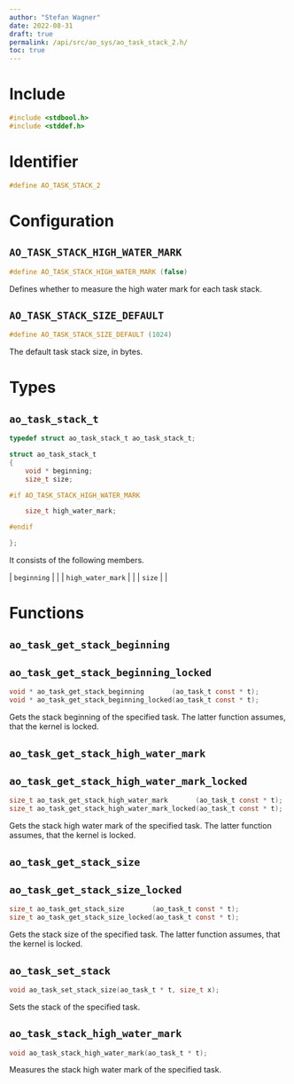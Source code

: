 ```yaml
---
author: "Stefan Wagner"
date: 2022-08-31
draft: true
permalink: /api/src/ao_sys/ao_task_stack_2.h/
toc: true
---
```


# Include

```c
#include <stdbool.h>
#include <stddef.h>
```

# Identifier

```c
#define AO_TASK_STACK_2
```

# Configuration

## `AO_TASK_STACK_HIGH_WATER_MARK`

```c
#define AO_TASK_STACK_HIGH_WATER_MARK (false)
```

Defines whether to measure the high water mark for each task stack.

## `AO_TASK_STACK_SIZE_DEFAULT`

```c
#define AO_TASK_STACK_SIZE_DEFAULT (1024)
```

The default task stack size, in bytes.

# Types

## `ao_task_stack_t`

```c
typedef struct ao_task_stack_t ao_task_stack_t;
```

```c
struct ao_task_stack_t
{
    void * beginning;
    size_t size;

#if AO_TASK_STACK_HIGH_WATER_MARK

    size_t high_water_mark;

#endif

};
```

It consists of the following members.

| `beginning` | |
| `high_water_mark` | |
| `size` | |

# Functions

## `ao_task_get_stack_beginning`
## `ao_task_get_stack_beginning_locked`

```c
void * ao_task_get_stack_beginning       (ao_task_t const * t);
void * ao_task_get_stack_beginning_locked(ao_task_t const * t);
```

Gets the stack beginning of the specified task. The latter function assumes, that the kernel is locked.

## `ao_task_get_stack_high_water_mark`
## `ao_task_get_stack_high_water_mark_locked`

```c
size_t ao_task_get_stack_high_water_mark       (ao_task_t const * t);
size_t ao_task_get_stack_high_water_mark_locked(ao_task_t const * t);
```

Gets the stack high water mark of the specified task. The latter function assumes, that the kernel is locked.

## `ao_task_get_stack_size`
## `ao_task_get_stack_size_locked`

```c
size_t ao_task_get_stack_size       (ao_task_t const * t);
size_t ao_task_get_stack_size_locked(ao_task_t const * t);
```

Gets the stack size of the specified task. The latter function assumes, that the kernel is locked.

## `ao_task_set_stack`

```c
void ao_task_set_stack_size(ao_task_t * t, size_t x);
```

Sets the stack of the specified task.

## `ao_task_stack_high_water_mark`

```c
void ao_task_stack_high_water_mark(ao_task_t * t);
```

Measures the stack high water mark of the specified task.
